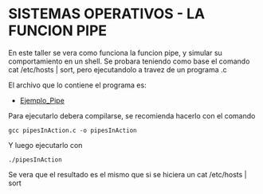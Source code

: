 # SISTEMAS OPERATIVOS - LA FUNCION PIPE

En este taller se vera como funciona la funcion pipe, y simular su comportamiento en un shell.
Se probara teniendo como base el comando cat /etc/hosts | sort, pero ejecutandolo a travez
de un programa .c

El archivo que lo contiene el programa es:

* [Ejemplo_Pipe](pipesInAction.c)

Para ejecutarlo debera compilarse, se recomienda hacerlo con el comando
```
gcc pipesInAction.c -o pipesInAction
```
Y luego ejecutarlo con
```
./pipesInAction
```
Se vera que el resultado es el mismo que si se hiciera un cat /etc/hosts | sort
